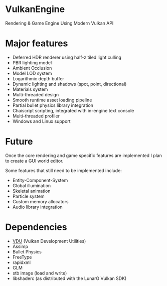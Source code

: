 # VulkanEngine
Rendering &amp; Game Engine Using Modern Vulkan API

# Major features
* Deferred HDR renderer using half-z tiled light culling
* PBR lighting model
* Ambient Occlusion
* Model LOD system
* Logarithmic depth buffer
* Dynamic lighting and shadows (spot, point, directional)
* Materials system
* Multi-threaded design
* Smooth runtime asset loading pipeline
* Partial bullet physics library integration
* Chaiscript scripting, integrated with in-engine text console
* Multi-threaded profiler
* Windows and Linux support

# Future
Once the core rendering and game specific features are implemented I plan to create a GUI world editor.

Some features that still need to be implemented include:
* Entity-Component-System
* Global illumination
* Skeletal animation
* Particle system
* Custom memory allocators
* Audio library integration

# Dependencies
* [VDU](https://github.com/przemektmalon/VulkanDevUtility) (Vulkan Development Utilities)
* Assimp
* Bullet Physics
* FreeType
* rapidxml
* GLM
* stb image (load and write)
* libshaderc (as distributed with the LunarG Vulkan SDK)
